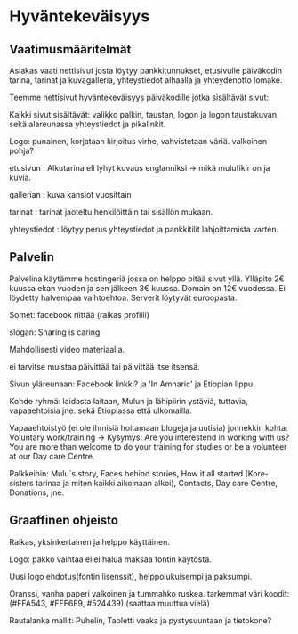 # Hyväntekeväisyys


## Vaatimusmääritelmät 

 

Asiakas vaati nettisivut josta löytyy pankkitunnukset, etusivulle päiväkodin tarina, tarinat ja kuvagalleria, yhteystiedot alhaalla ja yhteydenotto lomake. 

Teemme nettisivut hyväntekeväisyys päiväkodille jotka sisältävät sivut: 

Kaikki sivut sisältävät: valikko palkin, taustan, logon ja logon taustakuvan sekä alareunassa yhteystiedot ja pikalinkit. 

Logo: punainen, korjataan kirjoitus virhe, vahvistetaan väriä. valkoinen pohja?

etusivun : Alkutarina  eli lyhyt kuvaus englanniksi -> mikä mulufikir on ja kuvia.

gallerian : kuva kansiot vuosittain 

tarinat : tarinat jaoteltu henkilöittäin tai sisällön mukaan.  

yhteystiedot : löytyy perus yhteystiedot ja pankkitilit lahjoittamista varten. 

## Palvelin
Palvelina käytämme hostingeriä jossa on helppo pitää sivut yllä. Ylläpito 2€ kuussa ekan vuoden ja sen jälkeen 3€ kuussa.
Domain on 12€ vuodessa. Ei löydetty halvempaa vaihtoehtoa. Serverit löytyvät euroopasta.

Somet: facebook riittää (raikas profiili)

slogan: Sharing is caring

Mahdollisesti video materiaalia.

ei tarvitse muistaa päivittää tai päivittää itse itsensä.

Sivun yläreunaan: Facebook linkki? ja 'In Amharic' ja Etiopian lippu.

Kohde ryhmä: laidasta laitaan, Mulun ja lähipiirin ystäviä, tuttavia, vapaaehtoisia jne. sekä Etiopiassa että ulkomailla.

Vapaaehtoistyö (ei ole ihmisiä hoitamaan blogeja ja uutisia)
jonnekkin kohta: Voluntary work/training -> Kysymys: Are you interestend in working with us? You are more than welcome to do your training for studies or be a volunteer at our Day care Centre.

Palkkeihin: Mulu´s story, Faces behind stories, How it all started (Kore-sisters tarinaa ja miten kaikki aikoinaan alkoi), Contacts, Day care Centre, Donations, jne.

## Graaffinen ohjeisto

Raikas, yksinkertainen ja helppo käyttäinen.

Logo: pakko vaihtaa ellei halua maksaa fontin käytöstä.

Uusi logo ehdotus(fontin lisenssit), helppolukuisempi ja paksumpi.

Oranssi, vanha paperi valkoinen ja tummahko ruskea. tarkemmat väri koodit: (#FFA543, #FFF6E9, #524439) (saattaa muuttua vielä)

Rautalanka mallit: Puhelin, Tabletti vaaka ja pystysuuntaan ja tietokone?

